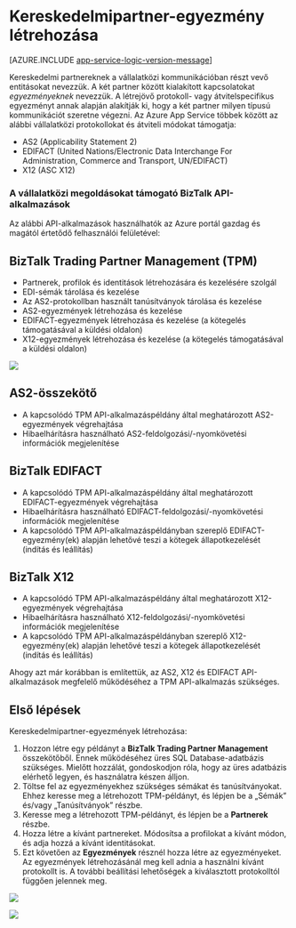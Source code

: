 <properties 
   pageTitle="Kereskedelmipartner-egyezmény létrehozása az Azure App Service szolgáltatásban | Microsoft Azure" 
   description="Kereskedelmipartner-egyezmények létrehozása" 
   services="app-service\logic" 
   documentationCenter=".net,nodejs,java" 
   authors="rajram" 
   manager="erikre" 
   editor=""/>

<tags
   ms.service="app-service-logic"
   ms.devlang="multiple"
    ms.topic="get-started-article"
   ms.tgt_pltfrm="na"
   ms.workload="integration" 
   ms.date="04/20/2016"
   ms.author="rajram"/>

# Kereskedelmipartner-egyezmény létrehozása   

[AZURE.INCLUDE [app-service-logic-version-message](../../includes/app-service-logic-version-message.md)]

Kereskedelmi partnereknek a vállalatközi kommunikációban részt vevő entitásokat nevezzük. A két partner között kialakított kapcsolatokat *egyezményeknek* nevezzük. A létrejövő protokoll- vagy átvitelspecifikus egyezményt annak alapján alakítják ki, hogy a két partner milyen típusú kommunikációt szeretne végezni. Az Azure App Service többek között az alábbi vállalatközi protokollokat és átviteli módokat támogatja:

- AS2 (Applicability Statement 2)
- EDIFACT (United Nations/Electronic Data Interchange For Administration, Commerce and Transport, UN/EDIFACT)
- X12 (ASC X12)

### A vállalatközi megoldásokat támogató BizTalk API-alkalmazások
Az alábbi API-alkalmazások használhatók az Azure portál gazdag és magától értetődő felhasználói felületével:


## BizTalk Trading Partner Management (TPM)
- Partnerek, profilok és identitások létrehozására és kezelésére szolgál
- EDI-sémák tárolása és kezelése
- Az AS2-protokollban használt tanúsítványok tárolása és kezelése
- AS2-egyezmények létrehozása és kezelése
- EDIFACT-egyezmények létrehozása és kezelése (a kötegelés támogatásával a küldési oldalon)
- X12-egyezmények létrehozása és kezelése (a kötegelés támogatásával a küldési oldalon)

![][1]


## AS2-összekötő
- A kapcsolódó TPM API-alkalmazáspéldány által meghatározott AS2-egyezmények végrehajtása
- Hibaelhárításra használható AS2-feldolgozási/-nyomkövetési információk megjelenítése


## BizTalk EDIFACT
- A kapcsolódó TPM API-alkalmazáspéldány által meghatározott EDIFACT-egyezmények végrehajtása
- Hibaelhárításra használható EDIFACT-feldolgozási/-nyomkövetési információk megjelenítése
- A kapcsolódó TPM API-alkalmazáspéldányban szereplő EDIFACT-egyezmény(ek) alapján lehetővé teszi a kötegek állapotkezelését (indítás és leállítás) 


## BizTalk X12
- A kapcsolódó TPM API-alkalmazáspéldány által meghatározott X12-egyezmények végrehajtása 
- Hibaelhárításra használható X12-feldolgozási/-nyomkövetési információk megjelenítése
- A kapcsolódó TPM API-alkalmazáspéldányban szereplő X12-egyezmény(ek) alapján lehetővé teszi a kötegek állapotkezelését (indítás és leállítás)

Ahogy azt már korábban is említettük, az AS2, X12 és EDIFACT API-alkalmazások megfelelő működéséhez a TPM API-alkalmazás szükséges.


## Első lépések
Kereskedelmipartner-egyezmények létrehozása:

1. Hozzon létre egy példányt a **BizTalk Trading Partner Management** összekötőből. Ennek működéséhez üres SQL Database-adatbázis szükséges. Mielőtt hozzálát, gondoskodjon róla, hogy az üres adatbázis elérhető legyen, és használatra készen álljon.
2. Töltse fel az egyezményekhez szükséges sémákat és tanúsítványokat. Ehhez keresse meg a létrehozott TPM-példányt, és lépjen be a „Sémák” és/vagy „Tanúsítványok” részbe.
3. Keresse meg a létrehozott TPM-példányt, és lépjen be a **Partnerek** részbe.
4. Hozza létre a kívánt partnereket. Módosítsa a profilokat a kívánt módon, és adja hozzá a kívánt identitásokat.
5. Ezt követően az **Egyezmények** résznél hozza létre az egyezményeket. Az egyezmények létrehozásánál meg kell adnia a használni kívánt protokollt is. A további beállítási lehetőségek a kiválasztott protokolltól függően jelennek meg.

![][2]

![][3]

<!--Image references-->
[1]: ./media/app-service-logic-create-a-trading-partner-agreement/TPMResourceView.png
[2]: ./media/app-service-logic-create-a-trading-partner-agreement/ProtocolSelection.png
[3]: ./media/app-service-logic-create-a-trading-partner-agreement/X12AgreementCreation.png
 



<!--HONumber=Jun16_HO2--->


